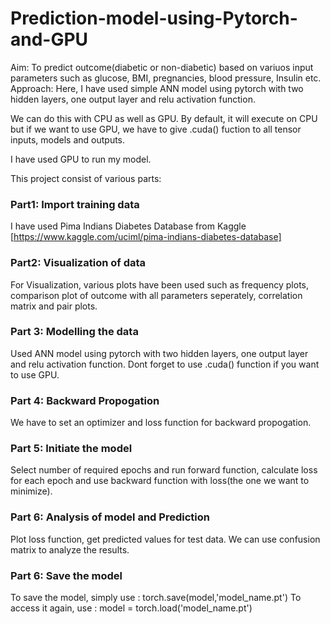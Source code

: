 # Prediction-model-using-Pytorch-and-GPU

Aim: To predict outcome(diabetic or non-diabetic) based on variuos input parameters such as glucose, BMI, pregnancies, blood pressure, Insulin etc. <br/>
Approach: Here, I have used simple ANN model using pytorch with two hidden layers, one output layer and relu activation function. <br/>

We can do this with CPU as well as GPU. By default, it will execute on CPU but if we want to use GPU, we have to give .cuda() fuction to all tensor inputs, models and outputs. <br/>

I have used GPU to run my model. <br/>

This project consist of various parts:
### Part1: Import training data <br/>
I have used Pima Indians Diabetes Database from Kaggle [https://www.kaggle.com/uciml/pima-indians-diabetes-database]
### Part2: Visualization of data <br/> 
For Visualization, various plots have been used such as frequency plots, comparison plot of outcome with all parameters seperately, correlation matrix and pair plots.
### Part 3: Modelling the data <br/> 
Used ANN model using pytorch with two hidden layers, one output layer and relu activation function.
Dont forget to use .cuda() function if you want to use GPU.
### Part 4: Backward Propogation <br/>
We have to set an optimizer and loss function for backward propogation. 
### Part 5: Initiate the model <br/>
Select number of required epochs and run forward function, calculate loss for each epoch and use backward function with loss(the one we want to minimize). 
### Part 6: Analysis of model and Prediction <br/>
Plot loss function, get predicted values for test data. We can use confusion matrix to analyze the results. 

### Part 6: Save the model <br/>
To save the model, simply use : torch.save(model,'model_name.pt')
To access it again, use : model = torch.load('model_name.pt')


